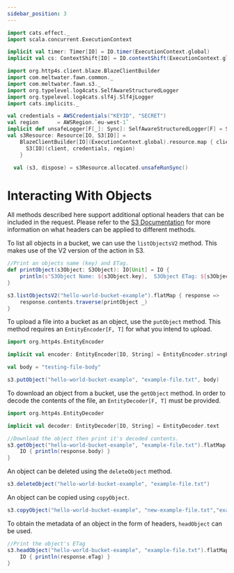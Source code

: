 ```yaml
---
sidebar_position: 3
---
```


```scala mdoc:invisible
import cats.effect._
import scala.concurrent.ExecutionContext

implicit val timer: Timer[IO] = IO.timer(ExecutionContext.global)
implicit val cs: ContextShift[IO] = IO.contextShift(ExecutionContext.global)

import org.http4s.client.blaze.BlazeClientBuilder
import com.meltwater.fawn.common._
import com.meltwater.fawn.s3._
import org.typelevel.log4cats.SelfAwareStructuredLogger
import org.typelevel.log4cats.slf4j.Slf4jLogger
import cats.implicits._

val credentials = AWSCredentials("KEYID", "SECRET")
val region      = AWSRegion.`eu-west-1`
implicit def unsafeLogger[F[_]: Sync]: SelfAwareStructuredLogger[F] = Slf4jLogger.getLogger[F]
val s3Resource: Resource[IO, S3[IO]] =
    BlazeClientBuilder[IO](ExecutionContext.global).resource.map { client =>
      S3[IO](client, credentials, region)
    }

  val (s3, dispose) = s3Resource.allocated.unsafeRunSync()
```

# Interacting With Objects

All methods described here support additional optional headers that can be included in the request. Please refer to the [S3 Documentation](https://docs.aws.amazon.com/AmazonS3/latest/API/API_Operations_Amazon_Simple_Storage_Service.html) for more information on what headers can be applied to different methods.

To list all objects in a bucket, we can use the `listObjectsV2` method. This makes use of the V2 version of the action in S3.

```scala mdoc:to-string
//Print an objects name (key) and ETag.
def printObject(s3Object: S3Object): IO[Unit] = IO {
    println(s"S3Object Name: ${s3Object.key},  S3Object ETag: ${s3Object.eTag}")
}

s3.listObjectsV2("hello-world-bucket-example").flatMap { response =>
    response.contents.traverse(printObject _)
}
```

To upload a file into a bucket as an object, use the `putObject` method. This method requires an `EntityEncoder[F, T]` for what you intend to upload.

```scala mdoc:to-string
import org.http4s.EntityEncoder

implicit val encoder: EntityEncoder[IO, String] = EntityEncoder.stringEncoder

val body = "testing-file-body"

s3.putObject("hello-world-bucket-example", "example-file.txt", body)
```

To download an object from a bucket, use the `getObject` method. In order to decode the contents of the file, an `EntityDecoder[F, T]` must be provided.

```scala mdoc:to-string
import org.http4s.EntityDecoder

implicit val decoder: EntityDecoder[IO, String] = EntityDecoder.text

//Download the object then print it's decoded contents.
s3.getObject("hello-world-bucket-example", "example-file.txt").flatMap { response =>
    IO { println(response.body) }
}
```

An object can be deleted using the `deleteObject` method.

```scala mdoc:to-string
s3.deleteObject("hello-world-bucket-example", "example-file.txt")
```

An object can be copied using `copyObject`.

```scala mdoc:to-string
s3.copyObject("hello-world-bucket-example", "new-example-file.txt","example-file.txt")
```

To obtain the metadata of an object in the form of headers, `headObject` can be used.

```scala mdoc:to-string
//Print the object's ETag
s3.headObject("hello-world-bucket-example", "example-file.txt").flatMap { response =>
    IO { println(response.eTag) }
}
```
